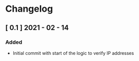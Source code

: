 # Changelog
## [ 0.1 ] 2021 - 02 - 14
### Added
- Initial commit with start of the logic to verify IP addresses
